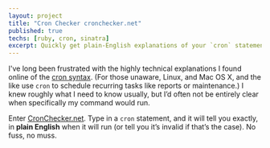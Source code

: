 ```yaml
---
layout: project
title: "Cron Checker cronchecker.net"
published: true
techs: [ruby, cron, sinatra]
excerpt: Quickly get plain-English explanations of your `cron` statements.
---
```


I've long been frustrated with the highly technical explanations I found online
of the [cron syntax](http://en.wikipedia.org/wiki/Cron#crontab_syntax). (For
those unaware, Linux, and Mac OS X, and the like use `cron` to schedule
recurring tasks like reports or maintenance.) I knew roughly what I need to
know usually, but I’d often not be entirely clear when specifically my command
would run.

Enter [CronChecker.net](http://cronchecker.net/). Type in a `cron` statement, and it will tell you exactly,
in **plain English** when it will run (or tell you it’s invalid if that’s the
case). No fuss, no muss.



